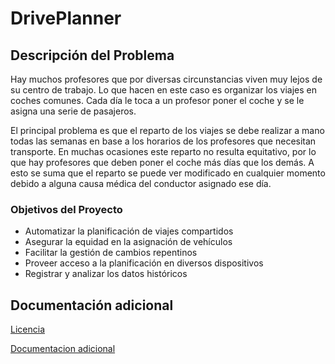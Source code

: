 # DrivePlanner

## Descripción del Problema

Hay muchos profesores que por diversas circunstancias viven muy lejos de su centro de trabajo. Lo que hacen en este caso es organizar los viajes en coches comunes. Cada día le toca a un profesor poner el coche y se le asigna una serie de pasajeros.

El principal problema es que el reparto de los viajes se debe realizar a mano todas las semanas en base a los horarios de los profesores que necesitan transporte. En muchas ocasiones este reparto no resulta equitativo, por lo que hay profesores que deben poner el coche más días que los demás. A esto se suma que el reparto se puede ver modificado en cualquier momento debido a alguna causa médica del conductor asignado ese día.

### Objetivos del Proyecto

- Automatizar la planificación de viajes compartidos
- Asegurar la equidad en la asignación de vehículos
- Facilitar la gestión de cambios repentinos
- Proveer acceso a la planificación en diversos dispositivos
- Registrar y analizar los datos históricos

## Documentación adicional

[Licencia](LICENSE)

[Documentacion adicional](documentacion_adicional)
